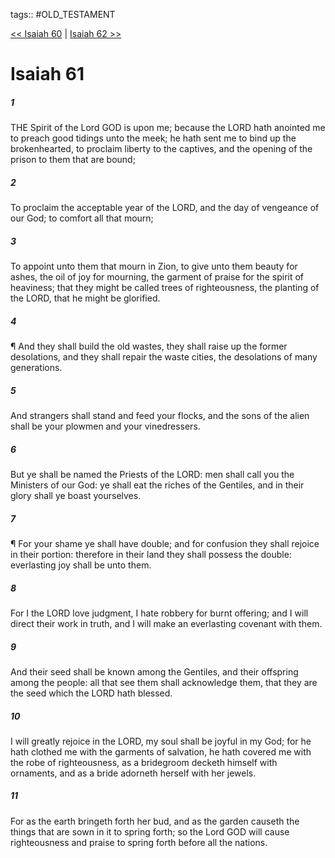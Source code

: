 tags:: #OLD_TESTAMENT

[<< Isaiah 60](OLD_TESTAMENT/23_Isaiah/Isaiah_60.md) | [Isaiah 62 >>](OLD_TESTAMENT/23_Isaiah/Isaiah_62.md)

# Isaiah 61

##### 1

THE Spirit of the Lord GOD is upon me; because the LORD hath anointed me to preach good tidings unto the meek; he hath sent me to bind up the brokenhearted, to proclaim liberty to the captives, and the opening of the prison to them that are bound;

##### 2

To proclaim the acceptable year of the LORD, and the day of vengeance of our God; to comfort all that mourn;

##### 3

To appoint unto them that mourn in Zion, to give unto them beauty for ashes, the oil of joy for mourning, the garment of praise for the spirit of heaviness; that they might be called trees of righteousness, the planting of the LORD, that he might be glorified.

##### 4

¶ And they shall build the old wastes, they shall raise up the former desolations, and they shall repair the waste cities, the desolations of many generations.

##### 5

And strangers shall stand and feed your flocks, and the sons of the alien shall be your plowmen and your vinedressers.

##### 6

But ye shall be named the Priests of the LORD: men shall call you the Ministers of our God: ye shall eat the riches of the Gentiles, and in their glory shall ye boast yourselves.

##### 7

¶ For your shame ye shall have double; and for confusion they shall rejoice in their portion: therefore in their land they shall possess the double: everlasting joy shall be unto them.

##### 8

For I the LORD love judgment, I hate robbery for burnt offering; and I will direct their work in truth, and I will make an everlasting covenant with them.

##### 9

And their seed shall be known among the Gentiles, and their offspring among the people: all that see them shall acknowledge them, that they are the seed which the LORD hath blessed.

##### 10

I will greatly rejoice in the LORD, my soul shall be joyful in my God; for he hath clothed me with the garments of salvation, he hath covered me with the robe of righteousness, as a bridegroom decketh himself with ornaments, and as a bride adorneth herself with her jewels.

##### 11

For as the earth bringeth forth her bud, and as the garden causeth the things that are sown in it to spring forth; so the Lord GOD will cause righteousness and praise to spring forth before all the nations.
